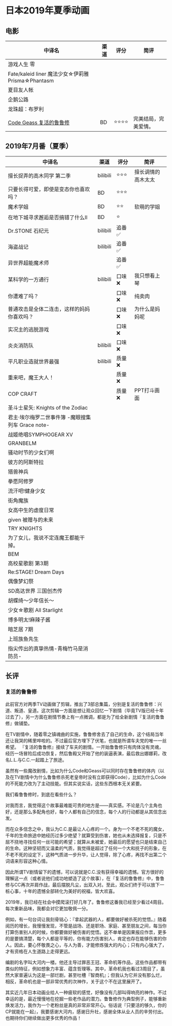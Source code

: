 # 日本2019年夏季动画

## 电影

|中译名|渠道|评分|简评|
|---|---|---|---|
|游戏人生 零|
|Fate/kaleid liner 魔法少女☆伊莉雅 Prisma☆Phantasm|
|夏目友人帐|
|企鹅公路|
|龙珠超：布罗利|
|[Code Geass 复活的鲁鲁修](#复活的鲁鲁修)|BD|⭐⭐⭐⭐|完美结局，完美爱情。|

## 2019年7月番（夏季）

|中译名|渠道|评分|简评|
|---|---|---|---|
|擅长捉弄的高木同学 第二季|bilibili|⭐⭐⭐|擅长调情的高木太太|
|只要长得可爱，即使是变态你也喜欢吗？|BD|⭐⭐⭐|
|魔术学姐|BD|⭐⭐|软萌的学姐|
|在地下城寻求邂逅是否搞错了什么II|BD|⭐|
|Dr.STONE 石纪元|bilibili|追番✅|
|海盗战记|bilibili|追番✅|
|异世界超能魔术师||追番✅|||
|某科学的一方通行|bilibili|口味❌|我只想看上琴|
|你遭难了吗？||口味❌|纯卖肉|
|普通攻击是全体二连击，这样的妈妈你喜欢吗？||口味❌|为什么是妈妈呢|
|实况主的逃脱游戏||口味❌|
|炎炎消防队|bilibili|口味❌||
|平凡职业造就世界最强|bilibili|质量❌|
|重来吧，魔王大人！||质量❌||
|COP CRAFT||质量❌|PPT打斗画面|
|圣斗士星矢: Knights of the Zodiac|||
|君主·埃尔梅罗二世事件簿 -魔眼搜集列车 Grace note-||||
|战姬绝唱SYMPHOGEAR XV||||
|GRANBELM||||
|骚动时节的少女们啊||||
|彼方的阿斯特拉||||
|猎兽神兵||||
|拳愿阿修罗||||
|流汗吧!健身少女||||
|街角魔族||||
|女高中生的虚度日常||||
|given 被赠与的未来||||
|TRY KNIGHTS||||
|为了女儿，我说不定连魔王都能干掉。||||
|BEM||||
|高校星歌剧 第3期||||
|Re:STAGE! Dream Days||||
|偶像梦幻祭|||||
|SD高达世界 三国创杰传||||
|胡蝶绮～少年信长～||||
|少女☆歌剧 All Starlight||||
|博多明太!麻辣子酱||||
|暗芝居 7期||||
|上班族鱼先生||||
|指尖传出的真挚热情-青梅竹马是消防员-||||

## 长评

### 复活的鲁鲁修

此前官方对两季TV动画做了剪辑，推出了3部总集篇，分别是复活的鲁鲁修：兴道、叛道、皇道。这次剪辑一方面是想让观众回忆一下剧情（毕竟TV版已经十年过去了），另一方面在剧情节奏上有一点微调，都是为了给全新剧情『复活的鲁鲁修』做铺垫。

在TV剧情中，随着零之镇魂曲的实施，鲁鲁修舍去了自己的生命，这个结局当年还让我哭的稀里哗啦的。不过最后官方埋下了伏笔，也就是所谓车夫党的唯一一丝希望。
『复活的鲁鲁修』接续了车夫的剧情。一开始鲁鲁修只有肉体没有灵魂，经历一场冒险后成功恢复，然后鲁殿又开始了他的装逼表演，最后救出娜娜莉，改名L.L.与C.C.一起踏上了旅途。

虽然有一些魔改剧情，比如为什么Code和Geass可以同时存在鲁鲁修的体内（以及在TV剧情中为什么鲁鲁修杀死老皇帝时没有立即获得Code），比如为什么Code的不死能力改为了主动技能。但其实说实话，这些东西根本无关紧要。

我们看鲁鲁修时，到底在看些什么？

对我而言，我觉得这个故事最难能可贵的地方是——真实感。不论是几个主角也好，还是那么多配角也好，每个人都有自己的信念，每个人的行动都是从其信念出发。

而在众多信念之中，我认为C.C.是最让人心疼的一个。身为一个不老不死的魔女，千年的生命旅途中她经历过多少绝望？就算受到伤害，她也从未选择报复，只是不屈不挠地寻找任何一丝可能的希望；就算从未被爱，她最后的愿望也只是结束自己的生命。这种坚韧而又温柔的气质，我觉得是超过了任何一个大和抚子的形象，在不老不死的设定下，这种气质进一步升华，让人觉得，除了心疼，再找不出第二个词语来形容这种心情。

因此所谓TV剧情留下的遗憾，可以说就是C.C.没有获得幸福的遗憾。官方很好的理解这一点（或者说他们成功地塑造了这个故事），在『复活的鲁鲁修』中，鲁鲁修与CC再次并肩作战，最后摆脱凡尘，出双入对。至此，观众们终于可以放下一桩心事，十年的遗憾全部转化为美好的祝福，皆大欢喜。

2019年，我已经在社会中摸爬滚打好几年了。鲁鲁修这番我已经至少看过4周目。每次重新品味，我都会对它更加敬佩一分。

例如，有一句台词让我刻骨铭心：『拿起武器的人，都要做好被杀死的觉悟。』随着阅历的增长，我慢慢发现，不管是战场、还是职场、家庭、甚至朋友之间，每当你打算伤害别人的时候，你都要做好被伤害的觉悟。这不单单是因果报应作祟，更多的是要搞清楚，每个人都是平等的，你有能力伤害别人，肯定也存在能够伤害的你人。因此，要心怀敬畏之心，与人为善，才能修炼强大的内心；只有内心强大了，才有资格在人生道路上走得更远。

编剧的名字叫大河内一楼。他还主导过罪恶王冠、革命机等作品，这些作品都带有类似的特征，例如想象力丰富、蕴含哲理等。其中，革命机我也看过3周目了，虽然大家普遍认为这是一部烂剧，甚至吐槽『智商机』；但我认为它并没有那么烂，相反，革命机也是一部非常优秀的次神作，关于这个不在这里展开了。

其实近几年日本动画业给人一种疲软的感觉，好像没有几部叫得响亮的神作。不过幸运的是，最近慢慢地在挖掘一些老作品的潜力。鲁鲁修作为典型例子，能够重新焕发活力，我作为一个老粉丝是真的非常非常开心。俗话说『只要活的够久，你的CP就能在一起』，我要感谢大河内，感谢日升社，感谢全体从业人员的辛劳付出。也期待你们继续做出更多优秀的作品！

